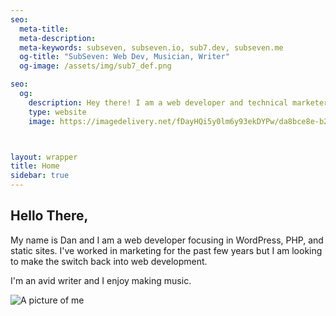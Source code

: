 ```yaml
---
seo:
  meta-title: 
  meta-description: 
  meta-keywords: subseven, subseven.io, sub7.dev, subseven.me
  og-title: "SubSeven: Web Dev, Musician, Writer"
  og-image: /assets/img/sub7_def.png

seo:
  og:
    description: Hey there! I am a web developer and technical marketer based out of the midwest.
    type: website
    image: https://imagedelivery.net/fDayHQi5y0lm6y93ekDYPw/da8bce8e-b2fe-4c4d-9721-9d41b4a2da00/thumbnail



layout: wrapper
title: Home
sidebar: true
---
```

<section markdown="1"> 

## Hello There,

My name is Dan and I am a web developer focusing in WordPress, PHP, and static sites. I've worked in marketing for the past few years but I am looking to make the switch back into web development.

I'm an avid writer and I enjoy making music. 

<img src="https://blue.subseven.io/assets/img/uploads/site/site_daniel.png" alt="A picture of me" class="img-fluid">

</section>

